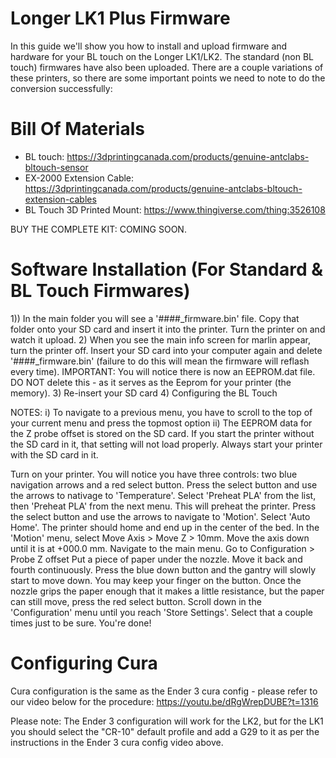 # Longer LK1 Plus Firmware
 
In this guide we'll show you how to install and upload firmware and hardware for your BL touch on the Longer LK1/LK2. The standard (non BL touch) firmwares have also been uploaded. There are a couple variations of these printers, so there are some important points we need to note to do the conversion successfully:

# Bill Of Materials
- BL touch: https://3dprintingcanada.com/products/genuine-antclabs-bltouch-sensor
- EX-2000 Extension Cable: https://3dprintingcanada.com/products/genuine-antclabs-bltouch-extension-cables
- BL Touch 3D Printed Mount: https://www.thingiverse.com/thing:3526108

BUY THE COMPLETE KIT: COMING SOON.

# Software Installation (For Standard & BL Touch Firmwares)

1)) In the main folder you will see a '####_firmware.bin' file. Copy that folder onto your SD card and insert it into the printer. Turn the printer on and watch it upload.
2) When you see the main info screen for marlin appear, turn the printer off. Insert your SD card into your computer again and delete '####_firmware.bin' (failure to do this will mean the firmware will reflash every time). IMPORTANT: You will notice there is now an EEPROM.dat file. DO NOT delete this - as it serves as the Eeprom for your printer (the memory).
3) Re-insert your SD card
4) Configuring the BL Touch

NOTES: 
i) To navigate to a previous menu, you have to scroll to the top of your current menu and press the topmost option 
ii) The EEPROM data for the Z probe offset is stored on the SD card. If you start the printer without the SD card in it, that setting will not load properly. Always start your printer with the SD card in it.

Turn on your printer. You will notice you have three controls: two blue navigation arrows and a red select button.
Press the select button and use the arrows to nativage to 'Temperature'.
Select 'Preheat PLA' from the list, then 'Preheat PLA' from the next menu. This will preheat the printer.
Press the select button and use the arrows to navigate to 'Motion'.
Select 'Auto Home'. The printer should home and end up in the center of the bed.
In the 'Motion' menu, select Move Axis > Move Z > 10mm. Move the axis down until it is at +000.0 mm.
Navigate to the main menu. Go to Configuration > Probe Z offset
Put a piece of paper under the nozzle. Move it back and fourth continuously. Press the blue down button and the gantry will slowly start to move down. You may keep your finger on the button.
Once the nozzle grips the paper enough that it makes a little resistance, but the paper can still move, press the red select button. Scroll down in the 'Configuration' menu until you reach 'Store Settings'. Select that a couple times just to be sure. You're done!

# Configuring Cura
Cura configuration is the same as the Ender 3 cura config - please refer to our video below for the procedure: https://youtu.be/dRgWrepDUBE?t=1316

Please note: The Ender 3 configuration will work for the LK2, but for the LK1 you should select the "CR-10" default profile and add a G29 to it as per the instructions in the Ender 3 cura config video above.
